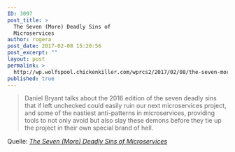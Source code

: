 ```yaml
---
ID: 3097
post_title: >
  The Seven (More) Deadly Sins of
  Microservices
author: rogera
post_date: 2017-02-08 15:20:56
post_excerpt: ""
layout: post
permalink: >
  http://wp.wolfspool.chickenkiller.com/wprcs2/2017/02/08/the-seven-more-deadly-sins-of-microservices/
published: true
---
```

<blockquote>Daniel Bryant talks about the 2016 edition of the seven deadly sins that if left unchecked could easily ruin our next microservices project, and some of the nastiest anti-patterns in microservices, providing tools to not only avoid but also slay these demons before they tie up the project in their own special brand of hell.</blockquote>
Quelle: <em><a href="https://www.infoq.com/presentations/microservices-antipatterns-2016">The Seven (More) Deadly Sins of Microservices</a></em>